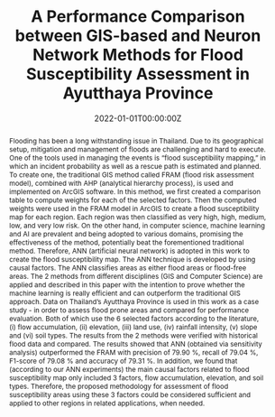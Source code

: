 ---
title: "A Performance Comparison between GIS-based and Neuron Network Methods for Flood Susceptibility Assessment in Ayutthaya Province"
authors:
- T. Vajeethaveesin
- admin

date: "2022-01-01T00:00:00Z"
doi: ""

author_notes:
- ""
- ""
- ""
- ""
- ""
- ""
- ""
- ""

# Schedule page publish date (NOT publication's date).
publishDate: "2022-01-01T00:00:00Z"

# Publication type.
# Legend: 0 = Uncategorized; 1 = Conference paper; 2 = Journal article;
# 3 = Preprint / Working Paper; 4 = Report; 5 = Book; 6 = Book section;
# 7 = Thesis; 8 = Patent
publication_types: ["2"]

# Publication name and optional abbreviated publication name.
publication: In *Trends in Sciences (Trends Sci. or TiS)*
publication_short: In *Trends in Sciences (Trends Sci. or TiS)*

abstract: Flooding has been a long withstanding issue in Thailand. Due to its geographical setup, mitigation and management of floods are challenging and hard to execute. One of the tools used in managing the events is “flood susceptibility mapping,” in which an incident probability as well as a rescue path is estimated and planned. To create one, the traditional GIS method called FRAM (flood risk assessment model), combined with AHP (analytical hierarchy process), is used and implemented on ArcGIS software. In this method, we first created a comparison table to compute weights for each of the selected factors. Then the computed weights were used in the FRAM model in ArcGIS to create a flood susceptibility map for each region. Each region was then classified as very high, high, medium, low, and very low risk. On the other hand, in computer science, machine learning and AI are prevalent and being adopted to various domains, promising the effectiveness of the method, potentially beat the forementioned traditional method. Therefore, ANN (artificial neural network) is adopted in this work to create the flood susceptibility map. The ANN technique is developed by using causal factors. The ANN classifies areas as either flood areas or flood-free areas. The 2 methods from different disciplines (GIS and Computer Science) are applied and described in this paper with the intention to prove whether the machine learning is really efficient and can outperform the traditional GIS approach. Data on Thailand’s Ayutthaya Province is used in this work as a case study - in order to assess flood prone areas and compared for performance evaluation. Both of which use the 6 selected factors according to the literature, (i) flow accumulation, (ii) elevation, (iii) land use, (iv) rainfall intensity, (v) slope and (vi) soil types. The results from the 2 methods were verified with historical flood data and compared. The results showed that ANN (obtained via sensitivity analysis) outperformed the FRAM with precision of 79.90 %, recall of 79.04 %, F1-score of 79.08 % and accuracy of 79.31 %. In addition, we found that (according to our ANN experiments) the main causal factors related to flood susceptibility map only included 3 factors, flow accumulation, elevation, and soil types. Therefore, the proposed methodology for assessment of flood susceptibility areas using these 3 factors could be considered sufficient and applied to other regions in related applications, when needed.

# Summary. An optional shortened abstract.
summary: Flooding poses a significant challenge in Thailand due to its complex geography, traditionally addressed through GIS methods like the Flood Risk Assessment Model (FRAM) combined with the Analytical Hierarchy Process (AHP). This study assesses the efficacy of Artificial Neural Networks (ANN) in flood susceptibility mapping, using data from Ayutthaya Province and incorporating 5-fold cross-validation and Stochastic Gradient Descent (SGD) for training. ANN achieved superior performance with precision of 79.90%, recall of 79.04%, F1-score of 79.08%, and accuracy of 79.31%, outperforming the traditional FRAM approach. Notably, ANN identified that only three factors—flow accumulation, elevation, and soil types—were crucial for predicting flood-prone areas. This highlights the potential for ANN to simplify and enhance flood risk assessments. Moreover, the integration of advanced machine learning techniques underscores the evolving capability of AI in addressing complex environmental challenges.

tags:
- Remote Sensing
- Flood Susceptibility Assessment
- Machine Learning
- Artificial Neural Networks
- GIS

featured: false

links:
# - name: Videos
#   url: https://www.youtube.com/channel/UCNzeAAPyZaX4EDr720q5msg
# - name: ICML talk
#   url: https://www.facebook.com/watch/live/?v=355035025132741&ref=watch_permalink
# - name: IEEE Spectrum article
#   url: https://spectrum.ieee.org/tech-talk/computing/software/deepmind-teaches-ai-teamwork
# - name: ICIAP 2017 Best Papers
#   url: https://link.springer.com/chapter/10.1007/978-3-319-60663-7_18
url_pdf: https://tis.wu.ac.th/index.php/tis/article/view/2038
url_code: https://github.com/kaopanboonyuen/rainfall-prediction-a-machine-learning-approach
url_dataset: ''
url_poster: ''
url_project: 'https://kaopanboonyuen.github.io/rainfall-prediction-a-machine-learning-approach'
url_slides: ''
url_source: ''
url_video: ''

# Featured image
# To use, add an image named `featured.jpg/png` to your page's folder. 
image:
  caption: ''
  focal_point: Center
  preview_only: false

# Associated Projects (optional).
#   Associate this publication with one or more of your projects.
#   Simply enter your project's folder or file name without extension.
#   E.g. `internal-project` references `content/project/internal-project/index.md`.
#   Otherwise, set `projects: []`.
projects: []

# Slides (optional).
#   Associate this publication with Markdown slides.
#   Simply enter your slide deck's filename without extension.
#   E.g. `slides: "example"` references `content/slides/example/index.md`.
#   Otherwise, set `slides: ""`.
slides: ""
---